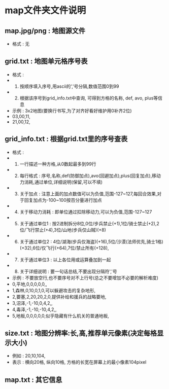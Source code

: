 ﻿# map文件夹文件说明

## map.jpg/png : 地图源文件

* 格式 : 无

## grid.txt : 地图单元格序号表

* 格式 : 
* 1. 按顺序填入序号,用ascii的','号分隔,数值范围0到99
* 2. 根据该序号到grid_info.txt中查询, 可得到方格的名称, def, avo, plus等信息
* 示例 : 3x2地图(要换行书写,为了对齐好看好维护用0补齐2位)
* 03,00,11,
* 21,00,12,

## grid_info.txt : 根据grid.txt里的序号查表

* 格式 : 
* 1. 一行描述一种方格,从0数起最多到99行
* 2. 每行格式 : 序号,名称,def(防御加点),avo(回避加点),plus(回复加点),移动力消耗,通过单位,详细说明(保留,可以不填)
* 3. 关于加点 : 注意上面的加点数值可以为负值,范围-127~127,每回合效果,对于回复加点为-100~100按百分量进行加点
* 4. 关于移动力消耗 : 即单位通过扣除移动力,可以为负值,范围-127~127
* 5. 关于通过单位1 : 按2进制拆分8位,0位/步兵禁止(+1),1位/骑士禁止(+2),2位/飞行禁止(+4),3位/山地(步兵仅山贼)(+8)
* 6. 关于通过单位2 : 4位/湖海(步兵仅海盗)(+16),5位/沙漠(法师优先,骑士1格)(+32),6位/仅飞行(+64),7位/禁止所有(+128),
* 7. 关于通过单位3 : 以上各位用或运算叠加到一起
* 8. 关于详细说明 : 要一句话总结,不要出现分隔符','号
* 示例 : 不要放空行,也不要序号对不上行号(总之不要增加不必要的解析难度)
* 0,平地,0,0,0,0,0,,
* 1,森林,0,10,0,1,0,可以躲避攻击的复杂地形,
* 2,要塞,2,20,20,2,0,提供补给和援兵的战略要地,
* 3,沼泽,-1,-10,0,4,2,,
* 4,毒泽,-1,-10,-10,4,2,,
* 5,地板,0,0,0,0,0,似乎隐藏有什么机关的普通地板,

## size.txt : 地图分辨率:长,高,推荐单元像素(决定每格显示大小)

* 例如 : 20,10,104,
* 表示 : 横向20格, 纵向10格, 方格的长宽在屏幕上的最小像素104pixel

## map.txt : 其它信息
